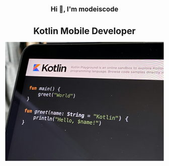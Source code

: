 <h2 align="center">Hi 👋, I'm modeiscode</h2>
<p align="left">
</p>

<h1 align="center">Kotlin Mobile Developer</h1>

![Kotlin](kotlin.jpg)







